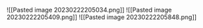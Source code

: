 ![[Pasted image 20230222205034.png]]
![[Pasted image 20230222205409.png]]
![[Pasted image 20230222205848.png]]
